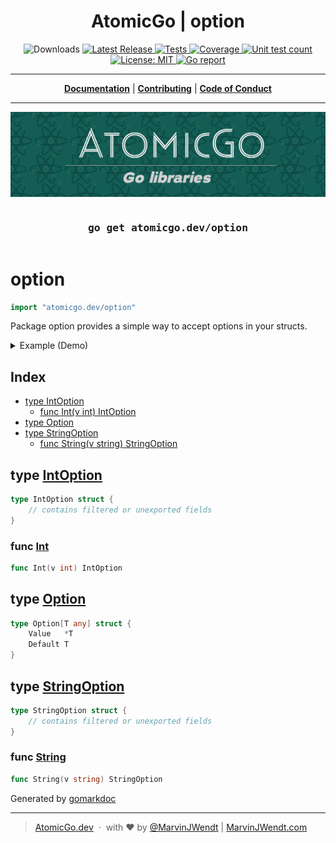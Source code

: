 <h1 align="center">AtomicGo | option</h1>

<p align="center">
<img src="https://img.shields.io/endpoint?url=https%3A%2F%2Fatomicgo.dev%2Fapi%2Fshields%2Foption&style=flat-square" alt="Downloads">

<a href="https://github.com/atomicgo/option/releases">
<img src="https://img.shields.io/github/v/release/atomicgo/option?style=flat-square" alt="Latest Release">
</a>

<a href="https://codecov.io/gh/atomicgo/option" target="_blank">
<img src="https://img.shields.io/github/actions/workflow/status/atomicgo/option/go.yml?style=flat-square" alt="Tests">
</a>

<a href="https://codecov.io/gh/atomicgo/option" target="_blank">
<img src="https://img.shields.io/codecov/c/gh/atomicgo/option?color=magenta&logo=codecov&style=flat-square" alt="Coverage">
</a>

<a href="https://codecov.io/gh/atomicgo/option">
<!-- unittestcount:start --><img src="https://img.shields.io/badge/Unit_Tests-0-magenta?style=flat-square" alt="Unit test count"><!-- unittestcount:end -->
</a>

<a href="https://opensource.org/licenses/MIT" target="_blank">
<img src="https://img.shields.io/badge/License-MIT-yellow.svg?style=flat-square" alt="License: MIT">
</a>
  
<a href="https://goreportcard.com/report/github.com/atomicgo/option" target="_blank">
<img src="https://goreportcard.com/badge/github.com/atomicgo/option?style=flat-square" alt="Go report">
</a>   

</p>

---

<p align="center">
<strong><a href="https://pkg.go.dev/atomicgo.dev/option#section-documentation" target="_blank">Documentation</a></strong>
|
<strong><a href="https://github.com/atomicgo/atomicgo/blob/main/CONTRIBUTING.md" target="_blank">Contributing</a></strong>
|
<strong><a href="https://github.com/atomicgo/atomicgo/blob/main/CODE_OF_CONDUCT.md" target="_blank">Code of Conduct</a></strong>
</p>

---

<p align="center">
  <img src="https://raw.githubusercontent.com/atomicgo/atomicgo/main/assets/header.png" alt="AtomicGo">
</p>

<p align="center">
<table>
<tbody>
</tbody>
</table>
</p>
<h3  align="center"><pre>go get atomicgo.dev/option</pre></h3>
<p align="center">
<table>
<tbody>
</tbody>
</table>
</p>

<!-- gomarkdoc:embed:start -->

<!-- Code generated by gomarkdoc. DO NOT EDIT -->

# option

```go
import "atomicgo.dev/option"
```

Package option provides a simple way to accept options in your structs.

<details><summary>Example (Demo)</summary>
<p>



```go
package main

import ()

func main() {

}
```

</p>
</details>

## Index

- [type IntOption](<#IntOption>)
  - [func Int\(v int\) IntOption](<#Int>)
- [type Option](<#Option>)
- [type StringOption](<#StringOption>)
  - [func String\(v string\) StringOption](<#String>)


<a name="IntOption"></a>
## type [IntOption](<https://github.com/atomicgo/option/blob/main/option.go#L16-L18>)



```go
type IntOption struct {
    // contains filtered or unexported fields
}
```

<a name="Int"></a>
### func [Int](<https://github.com/atomicgo/option/blob/main/option.go#L20>)

```go
func Int(v int) IntOption
```



<a name="Option"></a>
## type [Option](<https://github.com/atomicgo/option/blob/main/option.go#L3-L6>)



```go
type Option[T any] struct {
    Value   *T
    Default T
}
```

<a name="StringOption"></a>
## type [StringOption](<https://github.com/atomicgo/option/blob/main/option.go#L8-L10>)



```go
type StringOption struct {
    // contains filtered or unexported fields
}
```

<a name="String"></a>
### func [String](<https://github.com/atomicgo/option/blob/main/option.go#L12>)

```go
func String(v string) StringOption
```



Generated by [gomarkdoc](<https://github.com/princjef/gomarkdoc>)


<!-- gomarkdoc:embed:end -->

---

> [AtomicGo.dev](https://atomicgo.dev) &nbsp;&middot;&nbsp;
> with ❤️ by [@MarvinJWendt](https://github.com/MarvinJWendt) |
> [MarvinJWendt.com](https://marvinjwendt.com)
